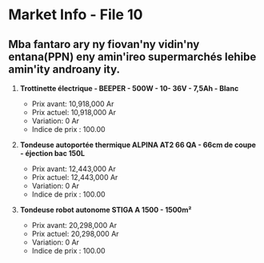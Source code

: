 # Market Info - File 10

## Mba fantaro ary ny fiovan'ny vidin'ny entana(PPN) eny amin'ireo supermarchés lehibe amin'ity androany ity.

1. **Trottinette électrique - BEEPER - 500W - 10- 36V - 7,5Ah - Blanc**
   - Prix avant: 10,918,000 Ar
   - Prix actuel: 10,918,000 Ar
   - Variation: 0 Ar
   - Indice de prix : 100.00

2. **Tondeuse autoportée thermique ALPINA AT2 66 QA - 66cm de coupe - éjection bac 150L**
   - Prix avant: 12,443,000 Ar
   - Prix actuel: 12,443,000 Ar
   - Variation: 0 Ar
   - Indice de prix : 100.00

3. **Tondeuse robot autonome STIGA A 1500 - 1500m²**
   - Prix avant: 20,298,000 Ar
   - Prix actuel: 20,298,000 Ar
   - Variation: 0 Ar
   - Indice de prix : 100.00

